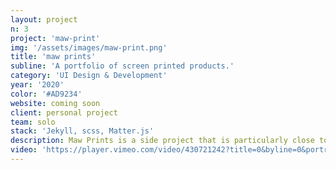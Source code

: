 ```yaml
---
layout: project
n: 3
project: 'maw-print'
img: '/assets/images/maw-print.png'
title: 'maw prints'
subline: 'A portfolio of screen printed products.'
category: 'UI Design & Development'
year: '2020'
color: '#AD9234'
website: coming soon
client: personal project
team: solo
stack: 'Jekyll, scss, Matter.js'
description: Maw Prints is a side project that is particularly close to my heart. It showcases playful prints on paper and textiles. I used the physics engine Matter.js to translate the aesthetic of the prints into an interactive screen arrangement on which the shapes can be dragged and dropped. Likewise, the menu breaks up from its fixed form and moves freely on the screen.
video: 'https://player.vimeo.com/video/430721242?title=0&byline=0&portrait=0&sidedock=0&autoplay=1&loop=1'
---
```

